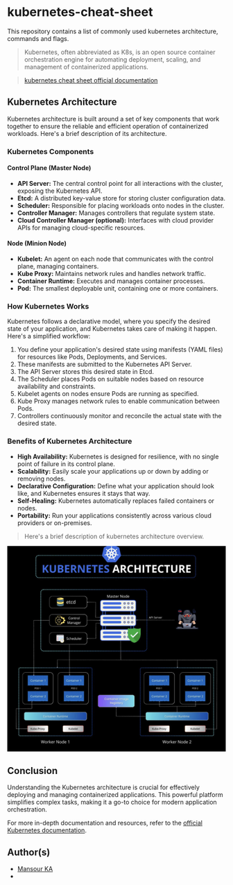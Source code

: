 # kubernetes-cheat-sheet

This repository contains a list of commonly used kubernetes architecture, commands and flags.

> Kubernetes, often abbreviated as K8s, is an open source container orchestration engine for automating deployment, scaling, and management of containerized applications.

> [kubernetes cheat sheet official documentation](https://kubernetes.io/docs/reference/kubectl/cheatsheet/)


## Kubernetes Architecture

Kubernetes architecture is built around a set of key components that work together to ensure the reliable and efficient operation of containerized workloads. Here's a brief description of its architecture.

### Kubernetes Components

#### Control Plane (Master Node)

- **API Server:** The central control point for all interactions with the cluster, exposing the Kubernetes API.
- **Etcd:** A distributed key-value store for storing cluster configuration data.
- **Scheduler:** Responsible for placing workloads onto nodes in the cluster.
- **Controller Manager:** Manages controllers that regulate system state.
- **Cloud Controller Manager (optional):** Interfaces with cloud provider APIs for managing cloud-specific resources.

#### Node (Minion Node)

- **Kubelet:** An agent on each node that communicates with the control plane, managing containers.
- **Kube Proxy:** Maintains network rules and handles network traffic.
- **Container Runtime:** Executes and manages container processes.
- **Pod:** The smallest deployable unit, containing one or more containers.

### How Kubernetes Works

Kubernetes follows a declarative model, where you specify the desired state of your application, and Kubernetes takes care of making it happen. Here's a simplified workflow:

1. You define your application's desired state using manifests (YAML files) for resources like Pods, Deployments, and Services.
2. These manifests are submitted to the Kubernetes API Server.
3. The API Server stores this desired state in Etcd.
4. The Scheduler places Pods on suitable nodes based on resource availability and constraints.
5. Kubelet agents on nodes ensure Pods are running as specified.
6. Kube Proxy manages network rules to enable communication between Pods.
7. Controllers continuously monitor and reconcile the actual state with the desired state.

### Benefits of Kubernetes Architecture

- **High Availability:** Kubernetes is designed for resilience, with no single point of failure in its control plane.
- **Scalability:** Easily scale your applications up or down by adding or removing nodes.
- **Declarative Configuration:** Define what your application should look like, and Kubernetes ensures it stays that way.
- **Self-Healing:** Kubernetes automatically replaces failed containers or nodes.
- **Portability:** Run your applications consistently across various cloud providers or on-premises.

> Here's a brief description of kubernetes architecture overview.

![Alt text](k8s-archi.jpg)


## Conclusion

Understanding the Kubernetes architecture is crucial for effectively deploying and managing containerized applications. This powerful platform simplifies complex tasks, making it a go-to choice for modern application orchestration.

For more in-depth documentation and resources, refer to the [official Kubernetes documentation](https://kubernetes.io/docs/).


## Author(s)

- [Mansour KA](mansourka.com)
- 
